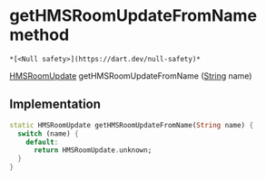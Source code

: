 


# getHMSRoomUpdateFromName method




    *[<Null safety>](https://dart.dev/null-safety)*




[HMSRoomUpdate](../../enum_hms_room_update/HMSRoomUpdate-class.md) getHMSRoomUpdateFromName
([String](https://api.flutter.dev/flutter/dart-core/String-class.html) name)








## Implementation

```dart
static HMSRoomUpdate getHMSRoomUpdateFromName(String name) {
  switch (name) {
    default:
      return HMSRoomUpdate.unknown;
  }
}
```







